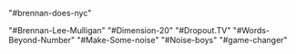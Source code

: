"#brennan-does-nyc" 
<!-- A guide to NYC inspired by Brennan Lee Mulligan-->
"#Brennan-Lee-Mulligan"
"#Dimension-20"
"#Dropout.TV"
"#Words-Beyond-Number"
"#Make-Some-noise"
"#Noise-boys"
"#game-changer"

